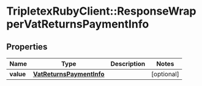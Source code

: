 # TripletexRubyClient::ResponseWrapperVatReturnsPaymentInfo

## Properties
Name | Type | Description | Notes
------------ | ------------- | ------------- | -------------
**value** | [**VatReturnsPaymentInfo**](VatReturnsPaymentInfo.md) |  | [optional] 


